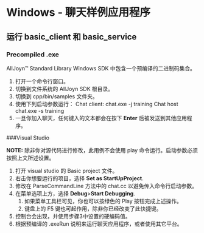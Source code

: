 # Windows - 聊天样例应用程序

## 运行 basic_client 和 basic_service

### Precompiled .exe

AllJoyn&trade; Standard Library Windows SDK 中包含一个预编译的二进制码集合。

1. 打开一个命令行窗口。
2. 切换到文件系统的 AllJoyn SDK 根目录。
3. 切换到 cpp/bin/samples 文件夹。
4. 使用下列启动参数运行：
   Chat client:
       chat.exe -j training
   Chat host
       chat.exe -s training
5. 一旦你加入聊天，任何键入的文本都会在按下 **Enter** 后被发送到其他应用程序。

###Visual Studio

**NOTE:** 除非你对源代码进行修改，此用例不会使用 play 命令运行。启动参数必须按照上文所述设置。

1. 打开 visual studio 的 Basic project 文件。
2. 右击你想要运行的项目，选择 **Set as StartUpProject**. 
3. 修改在 ParseCommandLine 方法中的 chat.cc 以避免传入命令行启动参数。 
4. 在菜单选项上方，选择 **Debug**>**Start Debugging**.
    1. 如果菜单工具栏可见，你也可以按绿色的 Play 按钮完成上述操作。
    2. 键盘上的 F5 键也可起作用，除非你已经改变了此快捷键。
5. 控制台会出现，并使用步骤3中设置的硬编码值。
6. 根据预编译的 .exeRun 说明来运行聊天应用程序，或者使用其它平台。 
